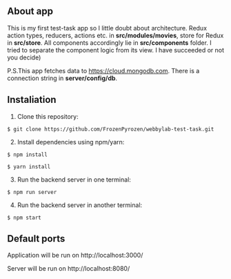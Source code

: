 ## About app
This is my first test-task app so I little doubt about architecture. Redux action types, reducers, actions etc. in **src/modules/movies**, store for Redux in **src/store**. All components accordingly lie in **src/components** folder. I tried to separate the component logic from its view. I have succeeded or not you decide)

P.S.This app fetches data to https://cloud.mongodb.com. There is a connection string in **server/config/db**.

## Instaliation

1. Clone this repository:
```
$ git clone https://github.com/FrozenPyrozen/webbylab-test-task.git
```
2. Install dependencies using npm/yarn:
```
$ npm install
```
```
$ yarn install
```
3. Run the backend server in one terminal:
```
$ npm run server
```
4. Run the backend server in another terminal:
```
$ npm start
```

## Default ports

Application will be run on http://localhost:3000/

Server will be run on http://localhost:8080/
